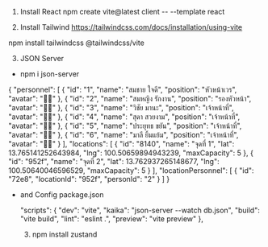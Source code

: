 1. Install React
npm create vite@latest client -- --template react

2. Install Tailwind
https://tailwindcss.com/docs/installation/using-vite

npm install tailwindcss @tailwindcss/vite

3. JSON Server
 - npm i json-server

 {
  "personnel": [
    {
      "id": "1",
      "name": "สมชาย ใจดี",
      "position": "หัวหน้าเวร",
      "avatar": "👨‍✈️"
    },
    {
      "id": "2",
      "name": "สมหญิง รักงาน",
      "position": "รองหัวหน้า",
      "avatar": "👩‍✈️"
    },
    {
      "id": "3",
      "name": "วิชัย มานะ",
      "position": "เจ้าหน้าที่",
      "avatar": "👨‍💼"
    },
    {
      "id": "4",
      "name": "สุดา สวยงาม",
      "position": "เจ้าหน้าที่",
      "avatar": "👩‍💼"
    },
    {
      "id": "5",
      "name": "ประยุทธ ขยัน",
      "position": "เจ้าหน้าที่",
      "avatar": "👨‍🔧"
    },
    {
      "id": "6",
      "name": "มาลี ยิ้มแย้ม",
      "position": "เจ้าหน้าที่",
      "avatar": "👩‍🔧"
    }
  ],
  "locations": [
    {
      "id": "8140",
      "name": "จุดที่ 1",
      "lat": 13.765141252643984,
      "lng": 100.50659894943239,
      "maxCapacity": 5
    },
    {
      "id": "952f",
      "name": "จุดที่ 2",
      "lat": 13.762937265148677,
      "lng": 100.50640046596529,
      "maxCapacity": 5
    }
  ],
  "locationPersonnel": [
    {
      "id": "72e8",
      "locationId": "952f",
      "personId": "2"
    }
  ]
}

- and Config package.json

  "scripts": {
    "dev": "vite",
    "kaika": "json-server --watch db.json",
    "build": "vite build",
    "lint": "eslint .",
    "preview": "vite preview"
  },

  3. npm install zustand